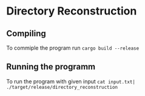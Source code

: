 # Directory Reconstruction

## Compiling
To commiple the program run `cargo build --release`

## Running the programm
To run the program with given input `cat input.txt| ./target/release/directory_reconstruction`
